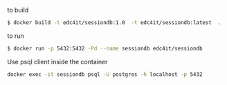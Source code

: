 to build

```bash
$ docker build -t edc4it/sessiondb:1.0  -t edc4it/sessiondb:latest  .
```

to run

```bash
$ docker run -p 5432:5432 -Pd --name sessiondb edc4it/sessiondb

```

Use psql client inside the container

```bash
docker exec -it sessiondb psql -U postgres -h localhost -p 5432
```
